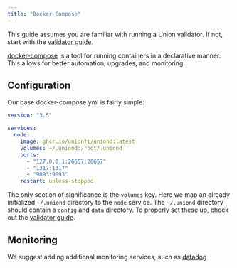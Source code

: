 ```yaml
---
title: "Docker Compose"
---
```


This guide assumes you are familiar with running a Union validator. If not, start with the [validator guide](./getting-started).

[docker-compose](https://docs.docker.com/compose/) is a tool for running containers in a declarative manner. This allows for better automation, upgrades, and monitoring.

## Configuration

Our base docker-compose.yml is fairly simple:

```yaml
version: "3.5"

services:
  node:
    image: ghcr.io/unionfi/uniond:latest
    volumes: ~/.uniond:/root/.uniond
    ports:
      - "127.0.0.1:26657:26657"
      - "1317:1317"
      - "9093:9093"
    restart: unless-stopped
```

The only section of significance is the `volumes` key. Here we map an already initialized `~/.uniond` directory to the `node` service. The `~/.uniond` directory should contain a `config` and `data` directory. To properly set these up, check out the [validator guide](./getting-started#initialization).

## Monitoring

We suggest adding additional monitoring services, such as [datadog](https://www.datadoghq.com/)
